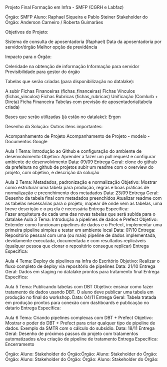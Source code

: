 Projeto Final Formação em Infra - SMFP (CGRH e Labfaz)

Órgão: SMFP
Aluno: Raphael Siqueira e Pablo Steiner
Stakeholder do Órgão: Anderson Carneiro / Roberta Guimarães


Objetivos do Projeto:

Sistema de consulta de aposentadoria (Raphael)
Data da aposentadoria por servidor/órgão
Melhor opção de previdência

Impacto para o Órgão:

Celeridade na obtenção de informação
Informação para servidor
Previsibilidade para gestor do órgão

Tabelas que serão criadas (para disponibilização no datalake):

A subir
Fichas Financeiras (fichas_financeiras)
Fichas Vínculos (fichas_vinculos)
Fichas Rubricas (fichas_rubricas)
Unificação (Comlurb + Direta)
 Ficha Financeira
Tabelas com previsão de aposentadoria(tabela criada)

Bases que serão utilizadas (já estão no datalake):
Ergon

Desenho da Solução:
Outros itens importantes:

Acompanhamento de Projeto
Acompanhamento de Projeto - modelo - Documentos Google

Aula 1
Tema: Introdução ao Github e configuração do ambiente de desenvolvimento
Objetivo: Aprender a fazer um pull request e configurar ambiente de desenvolvimento
Data: 09/09
Entrega Geral: 
clone do github da prefeitura
no github de projetos subir um readme com o overview do projeto, com objetivo, e descrição da solução

Aula 2
Tema: Metadados, padronização e normalização
Objetivo: Mostrar como estruturar uma tabela para produção, regras e boas práticas de normalização e preenchimento dos metadados
Data: 23/09
Entrega Geral: 
Desenho da tabela final com metadados preenchidos
Atualizar readme com as tabelas necessárias para o projeto, mapear de onde vem as tabelas, uma breve descrição e o pq ela é necessária 
Entrega Específica:  
Fazer arquitetura de cada uma das novas tabelas que será subida para o datalake 
Aula 3
Tema: Introdução a pipelines de dados e Prefect
Objetivo: Entender como funcionam pipelines de dados e o Prefect, implementar uma primeira pipeline simples e testar em ambiente local
Data: 07/10
Entrega: Repositório pessoal com uma (ou mais) pipeline de dados implementada, devidamente executada, documentada e com resultados replicáveis (qualquer pessoa que clonar o repositório consegue replicar)
Entrega Específica:


Aula 4
Tema: Deploy de pipelines na Infra do Escritório
Objetivo: Realizar o fluxo completo de deploy via repositório de pipelines
Data:  21/10
Entrega Geral: Dados em staging no datalake prontos para tratamento final
Entrega Específica:


Aula 5
Tema: Publicando tabelas com DBT
Objetivo: ensinar como fazer tratamento de dados usando DBT. O aluno deve publicar uma tabela em produção no final do workshop.
Data: 04/11
Entrega Geral: Tabela tratada em produção prontos para conexão com dashboards e publicação no datario
Entrega Específica:


Aula 6
Tema: Criando pipelines complexas com DBT + Prefect
Objetivo: Mostrar o poder do DBT + Prefect para criar qualquer tipo de pipeline de dados. Exemplo da SMTR com o cálculo do subsídio.
Data: 18/11
Entrega Geral: Desenho de próximos passos do projeto com tratamentos automatizados e/ou criação de pipeline de tratamento
Entrega Específica:
Encerramento


Órgão:
Aluno:
Stakeholder do Órgão:Órgão:
Aluno:
Stakeholder do Órgão:
Órgão:
Aluno:
Stakeholder do Órgão:
Órgão:
Aluno:
Stakeholder do Órgão:
